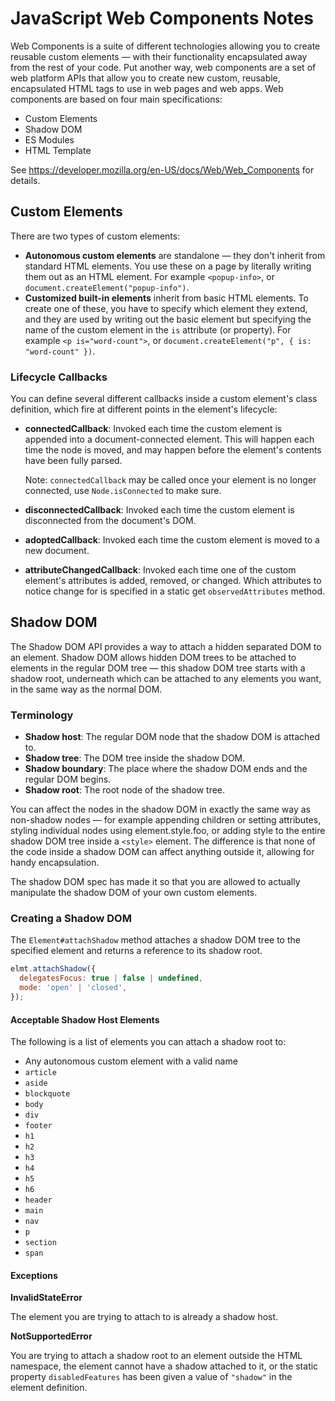 # JavaScript Web Components Notes

Web Components is a suite of different technologies allowing you to create reusable custom elements — with their functionality encapsulated away from the rest of your code. Put another way, web components are a set of web platform APIs that allow you to create new custom, reusable, encapsulated HTML tags to use in web pages and web apps. Web components are based on four main specifications:

- Custom Elements
- Shadow DOM
- ES Modules
- HTML Template

See https://developer.mozilla.org/en-US/docs/Web/Web_Components for details.


## Custom Elements

There are two types of custom elements:

- **Autonomous custom elements** are standalone — they don't inherit from standard HTML elements. You use these on a page by literally writing them out as an HTML element. For example `<popup-info>`, or `document.createElement("popup-info")`.
- **Customized built-in elements** inherit from basic HTML elements. To create one of these, you have to specify which element they extend, and they are used by writing out the basic element but specifying the name of the custom element in the `is` attribute (or property). For example `<p is="word-count">`, or `document.createElement("p", { is: "word-count" })`.

### Lifecycle Callbacks

You can define several different callbacks inside a custom element's class definition, which fire at different points in the element's lifecycle:

- **connectedCallback**: Invoked each time the custom element is appended into a document-connected element. This will happen each time the node is moved, and may happen before the element's contents have been fully parsed.

  Note: `connectedCallback` may be called once your element is no longer connected, use `Node.isConnected` to make sure.

- **disconnectedCallback**: Invoked each time the custom element is disconnected from the document's DOM.

- **adoptedCallback**: Invoked each time the custom element is moved to a new document.

- **attributeChangedCallback**: Invoked each time one of the custom element's attributes is added, removed, or changed. Which attributes to notice change for is specified in a static get `observedAttributes` method.


## Shadow DOM

The Shadow DOM API provides a way to attach a hidden separated DOM to an element. Shadow DOM allows hidden DOM trees to be attached to elements in the regular DOM tree — this shadow DOM tree starts with a shadow root, underneath which can be attached to any elements you want, in the same way as the normal DOM.

### Terminology

- **Shadow host**: The regular DOM node that the shadow DOM is attached to.
- **Shadow tree**: The DOM tree inside the shadow DOM.
- **Shadow boundary**: The place where the shadow DOM ends and the regular DOM begins.
- **Shadow root**: The root node of the shadow tree.

You can affect the nodes in the shadow DOM in exactly the same way as non-shadow nodes — for example appending children or setting attributes, styling individual nodes using element.style.foo, or adding style to the entire shadow DOM tree inside a `<style>` element. The difference is that none of the code inside a shadow DOM can affect anything outside it, allowing for handy encapsulation.

The shadow DOM spec has made it so that you are allowed to actually manipulate the shadow DOM of your own custom elements.

### Creating a Shadow DOM

The `Element#attachShadow` method attaches a shadow DOM tree to the specified element and returns a reference to its shadow root.

```js
elmt.attachShadow({
  delegatesFocus: true | false | undefined,
  mode: 'open' | 'closed',
});
```

#### Acceptable Shadow Host Elements

The following is a list of elements you can attach a shadow root to:

- Any autonomous custom element with a valid name
- `article`
- `aside`
- `blockquote`
- `body`
- `div`
- `footer`
- `h1`
- `h2`
- `h3`
- `h4`
- `h5`
- `h6`
- `header`
- `main`
- `nav`
- `p`
- `section`
- `span`

#### Exceptions

**InvalidStateError**

The element you are trying to attach to is already a shadow host.

**NotSupportedError**

You are trying to attach a shadow root to an element outside the HTML namespace, the element cannot have a shadow attached to it, or the static property `disabledFeatures` has been given a value of `"shadow"` in the element definition.
